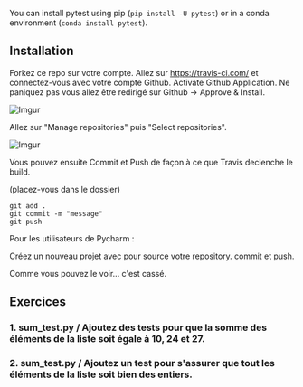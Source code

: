
You can install pytest using pip (`pip install -U pytest`) or in a conda environment (`conda install pytest`).

## Installation

Forkez ce repo sur votre compte.
Allez sur https://travis-ci.com/ et connectez-vous avec votre compte Github.
Activate Github Application.
Ne paniquez pas vous allez être redirigé sur Github -> Approve & Install.

![Imgur](https://i.imgur.com/MP15GTW.png)

Allez sur "Manage repositories" puis "Select repositories".

![Imgur](https://i.imgur.com/bA9OuLA.png)

Vous pouvez ensuite Commit et Push de façon à ce que Travis declenche le build.

(placez-vous dans le dossier)

```
git add .
git commit -m "message"
git push
```

Pour les utilisateurs de Pycharm :

Créez un nouveau projet avec pour source votre repository.
commit et push.

Comme vous pouvez le voir... c'est cassé.


## Exercices
### 1. sum_test.py / Ajoutez des tests pour que la somme des éléments de la liste soit égale à 10, 24 et 27.
### 2. sum_test.py / Ajoutez un test pour s'assurer que tout les éléments de la liste soit bien des entiers.
